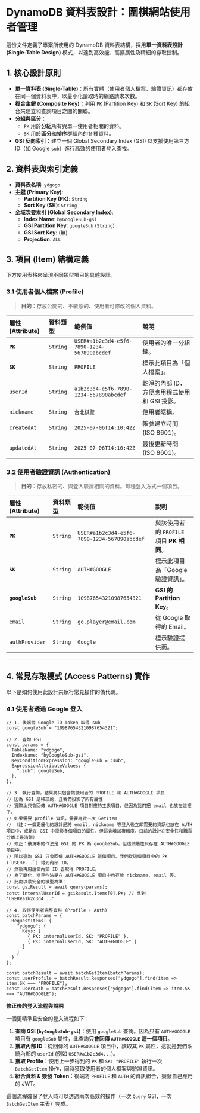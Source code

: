 # DynamoDB 資料表設計：圍棋網站使用者管理

這份文件定義了專案所使用的 DynamoDB 資料表結構，採用**單一資料表設計 (Single-Table Design)** 模式，以達到高效能、高擴展性及精細的存取控制。

## 1\. 核心設計原則

- **單一資料表 (Single-Table)**：所有實體（使用者個人檔案、驗證資訊）都存放在同一個資料表中，以最小化讀取時的網路請求次數。
- **複合主鍵 (Composite Key)**：利用 `PK` (Partition Key) 和 `SK` (Sort Key) 的組合來建立和查詢項目之間的關聯。
- **分組與區分**：
  - `PK` 用於**分組**所有與單一使用者相關的資料。
  - `SK` 用於**區分**和**排序**群組內的各種資料。
- **GSI 反向索引**：建立一個 Global Secondary Index (GSI) 以支援使用第三方 ID（如 Google `sub`）進行高效的使用者登入查找。

## 2\. 資料表與索引定義

- **資料表名稱**: `ydgogo`
- **主鍵 (Primary Key)**:
  - **Partition Key (PK)**: `String`
  - **Sort Key (SK)**: `String`
- **全域次要索引 (Global Secondary Index)**:
  - **Index Name**: `byGoogleSub-gsi`
  - **GSI Partition Key**: `googleSub` (`String`)
  - **GSI Sort Key**: (無)
  - **Projection**: `ALL`

## 3\. 項目 (Item) 結構定義

下方使用表格來呈現不同類型項目的具體設計。

### 3.1 使用者個人檔案 (Profile)

> **目的**：存放公開的、不敏感的、使用者可修改的個人資料。

| 屬性 (Attribute) | 資料類型 | 範例值                                      | 說明                                         |
| :--------------- | :------- | :------------------------------------------ | :------------------------------------------- |
| **`PK`**         | `String` | `USER#a1b2c3d4-e5f6-7890-1234-567890abcdef` | 使用者的唯一分組鍵。                         |
| **`SK`**         | `String` | `PROFILE`                                   | 標示此項目為「個人檔案」。                   |
| `userId`         | `String` | `a1b2c3d4-e5f6-7890-1234-567890abcdef`      | 乾淨的內部 ID，方便應用程式使用和 GSI 投影。 |
| `nickname`       | `String` | `台北棋聖`                                  | 使用者暱稱。                                 |
| `createdAt`      | `String` | `2025-07-06T14:10:42Z`                      | 帳號建立時間 (ISO 8601)。                    |
| `updatedAt`      | `String` | `2025-07-06T14:10:42Z`                      | 最後更新時間 (ISO 8601)。                    |

### 3.2 使用者驗證資訊 (Authentication)

> **目的**：存放私密的、與登入驗證相關的資料。每種登入方式一個項目。

| 屬性 (Attribute) | 資料類型 | 範例值                                      | 說明                                      |
| :--------------- | :------- | :------------------------------------------ | :---------------------------------------- |
| **`PK`**         | `String` | `USER#a1b2c3d4-e5f6-7890-1234-567890abcdef` | 與該使用者的 `PROFILE` 項目 **PK 相同**。 |
| **`SK`**         | `String` | `AUTH#GOOGLE`                               | 標示此項目為「Google 驗證資訊」。         |
| **`googleSub`**  | `String` | `109876543210987654321`                     | **GSI 的 Partition Key**。                |
| `email`          | `String` | `go.player@email.com`                       | 從 Google 取得的 Email。                  |
| `authProvider`   | `String` | `Google`                                    | 標示驗證提供商。                          |

---

## 4\. 常見存取模式 (Access Patterns) 實作

以下是如何使用此設計來執行常見操作的偽代碼。

### 4.1 使用者透過 Google 登入

```
// 1. 後端從 Google ID Token 取得 sub
const googleSub = "109876543210987654321";

// 2. 查詢 GSI
const params = {
  TableName: "ydgogo",
  IndexName: "byGoogleSub-gsi",
  KeyConditionExpression: "googleSub = :sub",
  ExpressionAttributeValues: {
    ":sub": googleSub,
  },
};

// 3. 執行查詢，結果將只包含該使用者的 PROFILE 和 AUTH#GOOGLE 項目
// 因為 GSI 是稀疏的，且我們投影了所有屬性
// 實際上只會回傳 AUTH#GOOGLE 項目對應的主表項目，但因為我們把 email 也放在這裡了，
// 如果需要 profile 資訊，需要再做一次 GetItem
// （註：一個更優化的設計是將 email, nickname 等登入後立即需要的資訊也放在 AUTH 項目中，或是在 GSI 中投影多個項目的屬性，但這會增加複雜度。目前的設計在安全性和職責分離上最清晰）
// 修正：最清晰的作法是 GSI 的 PK 為 googleSub，但這個屬性只存在 AUTH#GOOGLE 項目中。
// 所以查詢 GSI 只會回傳 AUTH#GOOGLE 這個項目。我們從這個項目中的 PK (`USER#...`) 得到內部 ID。
// 然後再用這個內部 ID 去取得 PROFILE。
// 為了簡化，常見作法是在 AUTH#GOOGLE 項目中也存放 nickname, email 等。
// 此處以最安全的模型為準：
const gsiResult = await query(params);
const internalUserId = gsiResult.Items[0].PK; // 拿到 'USER#a1b2c3d4...'

// 4. 取得使用者完整資料 (Profile + Auth)
const batchParams = {
  RequestItems: {
    "ydgogo": {
      Keys: [
        { PK: internalUserId, SK: "PROFILE" },
        { PK: internalUserId, SK: "AUTH#GOOGLE" }
      ]
    }
  }
};

const batchResult = await batchGetItem(batchParams);
const userProfile = batchResult.Responses["ydgogo"].find(item => item.SK === "PROFILE");
const userAuth = batchResult.Responses["ydgogo"].find(item => item.SK === "AUTH#GOOGLE");
```

**修正後的登入流程與說明**

一個更精準且安全的登入流程如下：

1.  **查詢 GSI (`byGoogleSub-gsi`)**：使用 `googleSub` 查詢。因為只有 `AUTH#GOOGLE` 項目有 `googleSub` 屬性，此查詢**只會回傳 `AUTH#GOOGLE` 這一個項目**。
2.  **獲取內部 ID**：從回傳的 `AUTH#GOOGLE` 項目中，讀取其 `PK` 屬性，這就是我們系統內部的 `userId` (例如 `USER#a1b2c3d4...`)。
3.  **獲取 Profile**：使用上一步得到的 `PK` 和 `SK: "PROFILE"` 執行一次 `BatchGetItem` 操作，同時獲取使用者的個人檔案與驗證資訊。
4.  **組合資料 & 簽發 Token**：後端將 `PROFILE` 和 `AUTH` 的資訊組合，簽發自己應用的 JWT。

這個流程確保了登入時可以透過兩次高效的操作（一次 `Query` GSI，一次 `BatchGetItem` 主表）完成。
